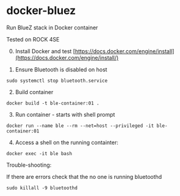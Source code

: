 # docker-bluez

Run BlueZ stack in Docker container

Tested on ROCK 4SE

0. Install Docker and test
[https://docs.docker.com/engine/install](https://docs.docker.com/engine/install/)


1. Ensure Bluetooth is disabled on host

```shell
sudo systemctl stop bluetooth.service
``` 

2. Build container

```shell
docker build -t ble-container:01 .
```

3. Run container - starts with shell prompt

```shell
docker run --name ble --rm --net=host --privileged -it ble-container:01
```

4. Access a shell on the running containter:

```shell
docker exec -it ble bash
```


Trouble-shooting:

If there are errors check that the no one is running bluetoothd

```shell
sudo killall -9 bluetoothd
```
